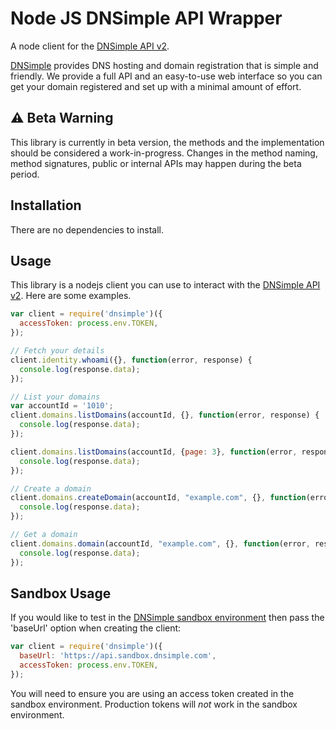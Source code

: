 # Node JS DNSimple API Wrapper

A node client for the [DNSimple API v2](https://developer.dnsimple.com/v2/).

[DNSimple](https://dnsimple.com/) provides DNS hosting and domain registration that is simple and friendly.
We provide a full API and an easy-to-use web interface so you can get your domain registered and set up with a minimal amount of effort.


## :warning: Beta Warning

This library is currently in beta version, the methods and the implementation should be considered a work-in-progress. Changes in the method naming, method signatures, public or internal APIs may happen during the beta period.

## Installation

There are no dependencies to install.

## Usage

This library is a nodejs client you can use to interact with the [DNSimple API v2](https://developer.dnsimple.com/v2/). Here are some examples.

```javascript
var client = require('dnsimple')({
  accessToken: process.env.TOKEN,
});

// Fetch your details
client.identity.whoami({}, function(error, response) {
  console.log(response.data);
});

// List your domains
var accountId = '1010';
client.domains.listDomains(accountId, {}, function(error, response) {
  console.log(response.data);
});

client.domains.listDomains(accountId, {page: 3}, function(error, response) {
  console.log(response.data);
});

// Create a domain
client.domains.createDomain(accountId, "example.com", {}, function(error, response) {
  console.log(response.data);
});

// Get a domain
client.domains.domain(accountId, "example.com", {}, function(error, response) {
  console.log(response.data);
});
```

## Sandbox Usage

If you would like to test in the [DNSimple sandbox environment](https://developer.dnsimple.com/sandbox/) then pass the 'baseUrl' option when creating the client:

```javascript
var client = require('dnsimple')({
  baseUrl: 'https://api.sandbox.dnsimple.com',
  accessToken: process.env.TOKEN,
});
```

You will need to ensure you are using an access token created in the sandbox environment. Production tokens will *not* work in the sandbox environment.

